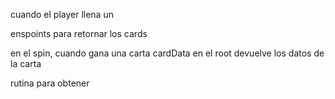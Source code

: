 cuando el player llena un 

enspoints
  para retornar los cards

en el spin, cuando gana una carta cardData en el root devuelve los datos de la carta

rutina para obtener 